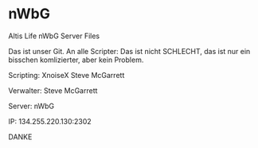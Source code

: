 # nWbG
Altis Life nWbG Server Files

Das ist unser Git. An alle Scripter: Das ist nicht SCHLECHT, das ist nur ein bisschen komlizierter, aber kein Problem.

Scripting:
XnoiseX
Steve McGarrett

Verwalter:
Steve McGarrett

Server: nWbG

IP: 134.255.220.130:2302


DANKE
